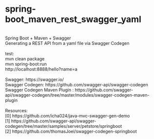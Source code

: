 # spring-boot_maven_rest_swagger_yaml
<br />
Spring Boot + Maven + Swagger <br />
Generating a REST API from a yaml file via Swagger Codegen <br />
 <br />
test:  <br />
mvn clean package <br />
mvn spring-boot:run <br />
http://localhost:8888/hello?name=a <br />
 <br />
Swagger: https://swagger.io/ <br />
Swagger Codegen: https://github.com/swagger-api/swagger-codegen <br />
Swagger Codegen Maven Plugin : https://github.com/swagger-api/swagger-codegen/tree/master/modules/swagger-codegen-maven-plugin <br />
 <br />
Resources: <br />
[0] https://github.com/icha024/java-mvc-swagger-gen-demo <br />
[1] https://github.com/swagger-api/swagger-codegen/tree/master/samples/server/petstore/springboot <br />
[2] https://github.com/thomasJoei/swagger-codegen-springboot <br />
